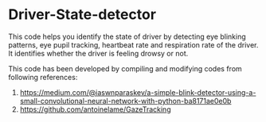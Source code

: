 # Driver-State-detector
This code helps you identify the state of driver by detecting eye blinking patterns, eye pupil tracking, heartbeat rate and respiration rate of the driver. It identifies whether the driver is feeling drowsy or not.

This code has been developed by compiling and modifying codes from following references:
1. https://medium.com/@iaswnparaskev/a-simple-blink-detector-using-a-small-convolutional-neural-network-with-python-ba8171ae0e0b
2. https://github.com/antoinelame/GazeTracking
    
